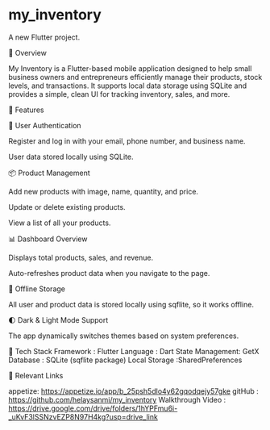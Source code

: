 # my_inventory

A new Flutter project.

📱 Overview

My Inventory is a Flutter-based mobile application designed to help small business owners and entrepreneurs efficiently manage their products, stock levels, and transactions.
It supports local data storage using SQLite and provides a simple, clean UI for tracking inventory, sales, and more.

🚀 Features

👤 User Authentication

Register and log in with your email, phone number, and business name.

User data stored locally using SQLite.

📦 Product Management

Add new products with image, name, quantity, and price.

Update or delete existing products.

View a list of all your products.

📊 Dashboard Overview

Displays total products, sales, and revenue.

Auto-refreshes product data when you navigate to the page.

💾 Offline Storage

All user and product data is stored locally using sqflite, so it works offline.

🌓 Dark & Light Mode Support

The app dynamically switches themes based on system preferences.

🧠 Tech Stack
Framework	: Flutter
Language :	Dart
State Management: GetX
Database :	SQLite (sqflite package)
Local Storage	:SharedPreferences

🧩 Relevant Links

appetize: https://appetize.io/app/b_25psh5dlo4y62gqodqejy57gke
gitHub : https://github.com/helaysanmi/my_inventory
Walkthrough Video : https://drive.google.com/drive/folders/1hYPFmu6i-_uKvF3lSSNzvEZP8N97H4kg?usp=drive_link
